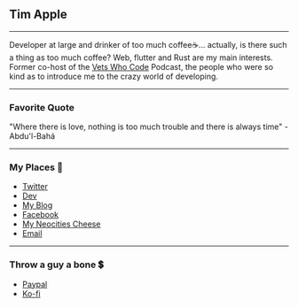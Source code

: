 ## Tim Apple

---

Developer at large and drinker of too much coffee☕... actually, is there such a thing as too much coffee? Web, flutter and Rust are my main interests. Former co-host of the [Vets Who Code](https://vetswhocode.io) Podcast, the people who were so kind as to introduce me to the crazy world of developing.

---

### Favorite Quote

"Where there is love, nothing is too much trouble and there is always time" - Abdu'l-Bahá

---

### My Places 💌
* [Twitter](https://twitter.com/tda233066)
* [Dev](https://dev.to/tda233066)
* [My Blog](https://timapple.com)
* [Facebook](https://fb.com/tapple233066)
* [My Neocities Cheese](https://timapple.neocities.org/)
* [Email](mailto:tda233066@gmail.com)


---

### Throw a guy a bone 💲

* [Paypal](https://paypal.me/vetdev)
* [Ko-fi](https://ko-fi.com/heytimapple)

<!--
**TheVetDev/TheVetDev** is a ✨ _special_ ✨ repository because its `README.md` (this file) appears on your GitHub profile.

Here are some ideas to get you started:

- 🔭 I’m currently working on ...
- 🌱 I’m currently learning ...
- 👯 I’m looking to collaborate on ...
- 🤔 I’m looking for help with ...
- 💬 Ask me about ...
- 📫 How to reach me: ...
- 😄 Pronouns: ...
- ⚡ Fun fact: ...
-->

